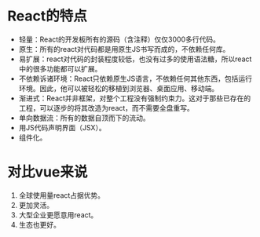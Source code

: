 # React的特点
+ 轻量：React的开发板所有的源码（含注释）仅仅3000多行代码。
+ 原生：所有的react对代码都是用原生JS书写而成的，不依赖任何库。
+ 易扩展：react对代码的封装程度较低，也没有过多的使用语法糖，所以react中的很多功能都可以扩展。
+ 不依赖诉诸环境：React只依赖原生JS语言，不依赖任何其他东西，包括运行环境。因此，他可以被轻松的移植到浏览器、桌面应用、移动端。
+ 渐进式：React并非框架，对整个工程没有强制约束力。这对于那些已存在的工程，可以逐步的将其改造为react，而不需要全盘重写。
+ 单向数据流：所有的数据自顶而下的流动。
+ 用JS代码声明界面（JSX）。
+ 组件化。

# 对比vue来说
1. 全球使用量react占据优势。
2. 更加灵活。
3. 大型企业更愿意用react。
4. 生态也更好。

